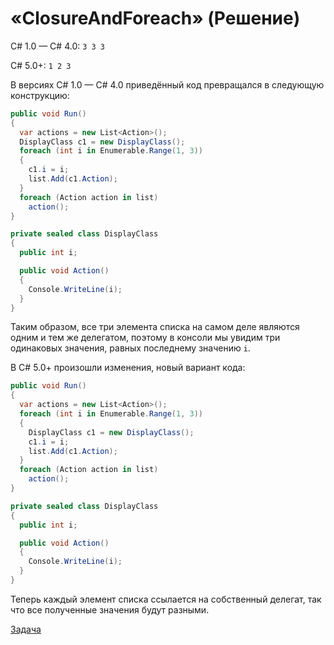 # «ClosureAndForeach» (Решение)

C# 1.0 — C# 4.0: `3 3 3`

C# 5.0+: `1 2 3`

В версиях C# 1.0 — C# 4.0 приведённый код превращался в следующую конструкцию:

```cs
public void Run()
{
  var actions = new List<Action>();
  DisplayClass c1 = new DisplayClass();
  foreach (int i in Enumerable.Range(1, 3))
  {
    с1.i = i;
    list.Add(c1.Action);
  }
  foreach (Action action in list)
    action();
}

private sealed class DisplayClass
{
  public int i;

  public void Action()
  {
    Console.WriteLine(i);
  }
}
```

Таким образом, все три элемента списка на самом деле являются одним и тем же делегатом, поэтому в консоли мы увидим три одинаковых значения, равных последнему значению `i`.

В С# 5.0+ произошли изменения, новый вариант кода:

```cs
public void Run()
{
  var actions = new List<Action>();
  foreach (int i in Enumerable.Range(1, 3))
  {
    DisplayClass c1 = new DisplayClass();
    с1.i = i;
    list.Add(c1.Action);
  }
  foreach (Action action in list)
    action();
}

private sealed class DisplayClass
{
  public int i;

  public void Action()
  {
    Console.WriteLine(i);
  }
}
```

Теперь каждый элемент списка ссылается на собственный делегат, так что все полученные значения будут разными.

[Задача](./ClosureAndForeach-P.md)